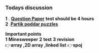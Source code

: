 ### Todays discussion ###

**1** . [**Question Paper**](https://drive.google.com/file/d/1JPgg8zH3JxsrI6C1tIawhLqXP4WtjSVG/view)    **test should be 4 hours**          
**2** .[**Partik poddar puzzles**](http://pratikpoddarcse.blogspot.com/p/booksstudy-material.html)   

  **Important points**         
  **1**  **Minesweeper**
  **2**  **test**
  **3**  **revision**  
👉**array ,2D array ,linked list**
👉**spoj**

  

